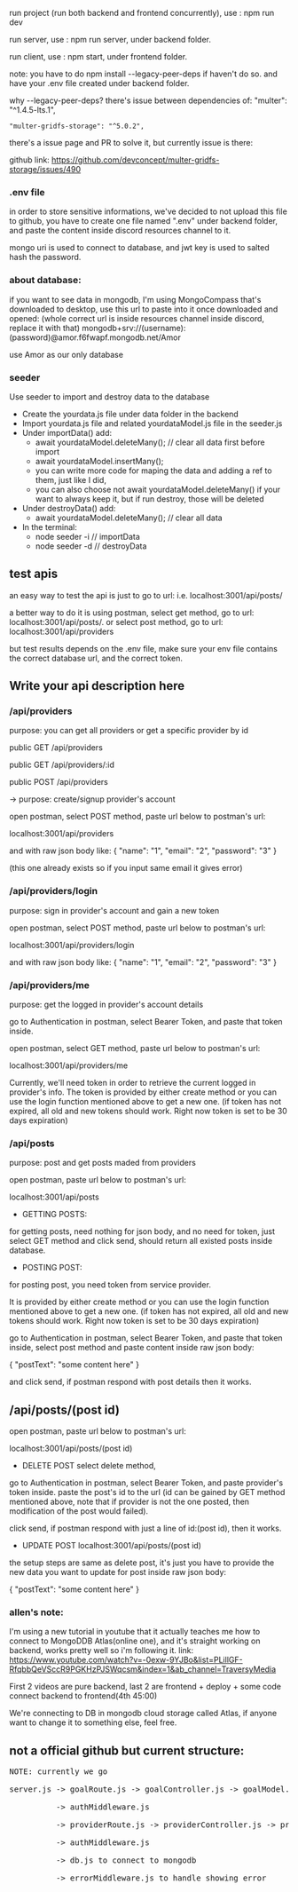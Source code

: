 run project (run both backend and frontend concurrently), use : npm run dev

run server, use : npm run server, under backend folder.

run client, use : npm start, under frontend folder.


note: you have to do npm install --legacy-peer-deps if haven't do so. and have your .env file created under backend folder. 

why --legacy-peer-deps? there's issue between dependencies of:
    "multer": "^1.4.5-lts.1",

    "multer-gridfs-storage": "^5.0.2",

there's a issue page and PR to solve it, but currently issue is there: 

github link: https://github.com/devconcept/multer-gridfs-storage/issues/490

### .env file
in order to store sensitive informations, we've decided to not upload this file to github, you have to create one file named ".env" under backend folder, and paste the content inside discord resources channel to it. 

mongo uri is used to connect to database, and jwt key is used to salted hash the password.

### about database: 

if you want to see data in mongodb, I'm using MongoCompass that's downloaded to desktop, use this url to paste into it once downloaded and opened:
(whole correct url is inside resources channel inside discord, replace it with that)
mongodb+srv://(username):(password)@amor.f6fwapf.mongodb.net/Amor

use Amor as our only database


### seeder
Use seeder to import and destroy data to the database

- Create the yourdata.js file under data folder in the backend
- Import yourdata.js file and related yourdataModel.js file in the seeder.js
- Under importData() add:
    - await yourdataModel.deleteMany(); // clear all data first before import
    - await yourdataModel.insertMany();
    - you can write more code for maping the data and adding a ref to them, just like I did,
    - you can also choose not await yourdataModel.deleteMany() if your want to always keep it, but if run destroy, those will be deleted 
- Under destroyData() add:
    - await yourdataModel.deleteMany(); // clear all data
- In the terminal:
    - node seeder -i // importData
    - node seeder -d // destroyData  


## test apis

an easy way to test the api is just to go to url:
i.e. localhost:3001/api/posts/

a better way to do it is using postman, select get method, go to url: localhost:3001/api/posts/. or select post method, go to url: localhost:3001/api/providers

but test results depends on the .env file, make sure your env file contains the correct database url, and the correct token.

## Write your api description here

### /api/providers

purpose: you can get all providers or get a specific provider by id

public GET /api/providers

public GET /api/providers/:id

public POST /api/providers

-> purpose: create/signup provider's account

open postman, select POST method, paste url below to postman's url:

localhost:3001/api/providers 

and with raw json body like:
{
"name": "1",
"email": "2",
"password": "3"
}

(this one already exists so if you input same email it gives error)

### /api/providers/login
purpose: sign in provider's account and gain a new token

open postman, select POST method, paste url below to postman's url:

localhost:3001/api/providers/login

and with raw json body like:
{
"name": "1",
"email": "2",
"password": "3"
}

### /api/providers/me
purpose: get the logged in provider's account details

go to Authentication in postman, select Bearer Token, and paste that token inside. 

open postman, select GET method, paste url below to postman's url:

localhost:3001/api/providers/me


Currently, we'll need token in order to retrieve the current logged in provider's info. 
The token is provided  by either create method or you can use the login function mentioned above to get a new one. (if token has not expired, all old and new tokens should work. Right now token is set to be 30 days expiration)


### /api/posts
purpose: post and get posts maded from providers

open postman, paste url below to postman's url:

localhost:3001/api/posts

- GETTING POSTS: 

for getting posts, need nothing for json body, and no need for token, just select GET method and click send, should return all existed posts inside database. 

- POSTING POST: 

for posting post, you need token from service provider. 

It is provided by either create method or you can use the login function mentioned above to get a new one. (if token has not expired, all old and new tokens should work. Right now token is set to be 30 days expiration)

go to Authentication in postman, select Bearer Token, and paste that token inside, select post method and paste content inside raw json body: 

{
"postText": "some content here"
}

and click send, if postman respond with post details then it works.

## /api/posts/(post id)

open postman, paste url below to postman's url:

localhost:3001/api/posts/(post id)

- DELETE POST
select delete method, 

go to Authentication in postman, select Bearer Token, and paste provider's token inside. 
paste the post's id to the url (id can be gained by GET method mentioned above, note that if provider is not the one posted, then modification of the post would failed). 

click send, if postman respond with just a line of id:(post id), then it works. 

- UPDATE POST
localhost:3001/api/posts/(post id)

the setup steps are same as delete post, it's just you have to provide the new data you want to update for post inside raw json body: 

{
"postText": "some content here"
}


### allen's note: 
I'm using a new tutorial in youtube that it actually teaches me how to connect to MongoDDB Atlas(online one), and it's straight working on backend, works pretty well so i'm following it.
link: https://www.youtube.com/watch?v=-0exw-9YJBo&list=PLillGF-RfqbbQeVSccR9PGKHzPJSWqcsm&index=1&ab_channel=TraversyMedia

First 2 videos are pure backend, last 2 are frontend + deploy + some code connect backend to frontend(4th 45:00)

We're connecting to DB in mongodb cloud storage called Atlas, if anyone want to change it to something else, feel free. 

## not a official github but current structure:
<pre>
NOTE: currently we go 

server.js -> goalRoute.js -> goalController.js -> goalModel.js to send, get messages from database

          -> authMiddleware.js

          -> providerRoute.js -> providerController.js -> providerModel.js to create, login, get provider from database

          -> authMiddleware.js

          -> db.js to connect to mongodb

          -> errorMiddleware.js to handle showing error

</pre>
